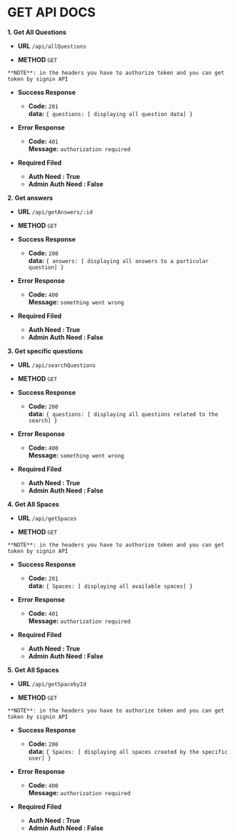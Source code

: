 # GET API DOCS
**1. Get All Questions**
* **URL**
    `/api/allQuestions`

* **METHOD**
    `GET`

`**NOTE**: in the headers you have to authorize token and you can get token by signin API `


* **Success Response**<br />
    * **Code:** `201` <br />
      **data:** `{ questions: [ displaying all question data] }`

* **Error Response**
    * **Code:** `401` <br />
      **Message:** `authorization required` <br />

* **Required Filed**
    * **Auth Need : True**
    * **Admin Auth Need : False**


**2. Get answers**
* **URL**
    `/api/getAnswers/:id`

* **METHOD**
    `GET`

* **Success Response**<br />
    * **Code:** `200` <br />
      **data:** `{ answers: [ displaying all answers to a particular question] }`

* **Error Response**
    * **Code:** `400` <br />
      **Message:** `something went wrong` <br />

* **Required Filed**
    * **Auth Need : True**
    * **Admin Auth Need : False**

**3. Get specific questions**
* **URL**
    `/api/searchQuestions`

* **METHOD**
    `GET`

* **Success Response**<br />
    * **Code:** `200` <br />
      **data:** `{ questions: [ displaying all questions related to the search] }`

* **Error Response**
    * **Code:** `400` <br />
      **Message:** `something went wrong` <br />

* **Required Filed**
    * **Auth Need : True**
    * **Admin Auth Need : False**

**4. Get All Spaces**
* **URL**
    `/api/getSpaces`

* **METHOD**
    `GET`

`**NOTE**: in the headers you have to authorize token and you can get token by signin API `


* **Success Response**<br />
    * **Code:** `201` <br />
      **data:** `{ Spaces: [ displaying all available spaces] }`

* **Error Response**
    * **Code:** `401` <br />
      **Message:** `authorization required` <br />

* **Required Filed**
    * **Auth Need : True**
    * **Admin Auth Need : False**

**5. Get All Spaces**
* **URL**
    `/api/getSpacebyId`

* **METHOD**
    `GET`

`**NOTE**: in the headers you have to authorize token and you can get token by signin API `


* **Success Response**<br />
    * **Code:** `200` <br />
      **data:** `{ Spaces: [ displaying all spaces created by the specific user] }`

* **Error Response**
    * **Code:** `400` <br />
      **Message:** `authorization required` <br />

* **Required Filed**
    * **Auth Need : True**
    * **Admin Auth Need : False**
